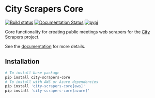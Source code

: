 # City Scrapers Core

[![Build status](https://github.com/City-Bureau/city-scrapers-core/workflows/CI/badge.svg)](https://github.com/City-Bureau/city-scrapers-core/actions)
[![Documentation Status](https://readthedocs.org/projects/city-scrapers-core/badge/?version=latest)](https://city-scrapers-core.readthedocs.io/en/latest/?badge=latest)
[![pypi](https://img.shields.io/pypi/v/city-scrapers-core)](https://pypi.org/project/city-scrapers-core/)

Core functionality for creating public meetings web scrapers for the [City Scrapers](https://cityscrapers.org/) project.

See the [documentation](https://city-scrapers-core.readthedocs.io/) for more details.

## Installation

```bash
# To install base package
pip install city-scrapers-core
# To install with AWS or Azure dependencies
pip install 'city-scrapers-core[aws]'
pip install 'city-scrapers-core[azure]'
```
